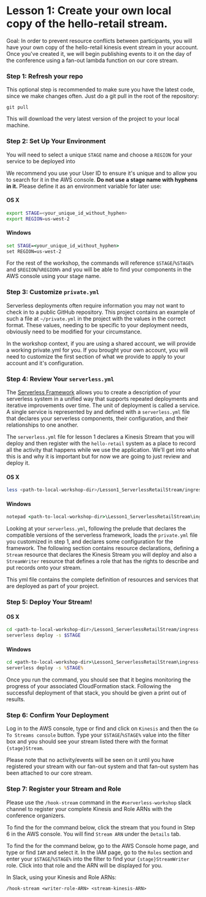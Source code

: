# Lesson 1: Create your own local copy of the hello-retail stream.

Goal: In order to prevent resource conflicts between participants, you will have your own copy of the hello-retail kinesis event stream in your account.  Once you've created it, we will begin publishing events to it on the day of the conference using a fan-out lambda function on our core stream.

### Step 1: Refresh your repo

This optional step is recommended to make sure you have the latest code, since we make changes often. Just do a git pull in the root of the repository:

```
git pull
```

This will download the very latest version of the project to your local machine.

### Step 2: Set Up Your Environment

You will need to select a unique `STAGE` name and choose a `REGION` for your service to be deployed into

We recommend you use your User ID to ensure it's unique and to allow you to search for it in the AWS console.  **Do not use a stage name with hyphens in it.**  Please define it as an environment variable for later use:

#### OS X

```sh
export STAGE=<your_unique_id_without_hyphen>
export REGION=us-west-2
```

#### Windows

```bat
set STAGE=<your_unique_id_without_hyphen>
set REGION=us-west-2
```

For the rest of the workshop, the commands will reference `$STAGE`/`%STAGE%` and `$REGION`/`%REGION%` and you will be able to find your components in the AWS console using your stage name.

### Step 3: Customize `private.yml`

Serverless deployments often require information you may not want to check in to a public GitHub repository.  This project contains an example of such a file at `~/private.yml` in the project with the values in the correct format.  These values, needing to be specific to your deployment needs, obviously need to be modified for your circumstance.

In the workshop context, if you are using a shared account, we will provide a working private.yml for you.  If you brought your own account, you will need to customize the first section of what we provide to apply to your account and it's configuration.

### Step 4: Review Your `serverless.yml`

The [Serverless Framework](https://serverless.com/) allows you to create a description of your serverless system in a unified way that supports repeated deployments and iterative improvements over time.  The unit of deployment is called a service.  A single service is represented by and defined with a `serverless.yml` file that declares your serverless components, their configuration, and their relationships to one another.

The `serverless.yml` file for lesson 1 declares a Kinesis Stream that you will deploy and then register with the `hello-retail` system as a place to record all the activity that happens while we use the application.  We'll get into what this is and why it is important but for now we are going to just review and deploy it.

#### OS X

```sh
less <path-to-local-workshop-dir>/Lesson1_ServerlessRetailStream/ingress-stream/serverless.yml
```

#### Windows

```bat
notepad <path-to-local-workshop-dir>\Lesson1_ServerlessRetailStream\ingress-stream\serverless.yml
```

Looking at your `serverless.yml`, following the prelude that declares the compatible versions of the serverless framework, loads the `private.yml` file you customized in step 1, and declares some configuration for the framework.  The following section contains resource declarations, defining a `Stream` resource that declares the Kinesis Stream you will deploy and also a `StreamWriter` resource that defines a role that has the rights to describe and put records onto your stream.

This yml file contains the complete definition of resources and services that are deployed as part of your project.

### Step 5: Deploy Your Stream!

#### OS X

```sh
cd <path-to-local-workshop-dir>/Lesson1_ServerlessRetailStream/ingress-stream
serverless deploy -s $STAGE
```

#### Windows

```bat
cd <path-to-local-workshop-dir>\Lesson1_ServerlessRetailStream\ingress-stream
serverless deploy -s %STAGE%
```

Once you run the command, you should see that it begins monitoring the progress of your associated CloudFormation stack.  Following the successful deployment of that stack, you should be given a print out of results.

### Step 6: Confirm Your Deployment

Log in to the AWS console, type or find and click on `Kinesis` and then the `Go To Streams console` button.  Type your `$STAGE`/`%STAGE%` value into the filter box and you should see your stream listed there with the format `{stage}Stream`.

Please note that no activity/events will be seen on it until you have registered your stream with our fan-out system and that fan-out system has been attached to our core stream.

### Step 7: Register your Stream and Role

Please use the `/hook-stream` command in the `#serverless-workshop` slack channel to register your complete Kinesis and Role ARNs with the conference organizers.

To find the <stream-kinesis-ARN> for the command below, click the stream that you found in Step 6 in the AWS console. You will find `Stream ARN` under the `Details` tab.

To find the <writer-role-ARN> for the command below, go to the AWS Console home page, and type or find `IAM` and select it.  In the IAM page, go to the `Roles` section and enter your `$STAGE`/`%STAGE%` into the filter to find your `{stage}StreamWriter` role.  Click into that role and the ARN will be displayed for you.


In Slack, using your Kinesis and Role ARNs:
```
/hook-stream <writer-role-ARN> <stream-kinesis-ARN>
```
